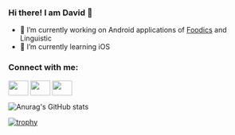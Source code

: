 ### Hi there! I am David 👋

- 🔭 I’m currently working on Android applications of [Foodics](https://www.linkedin.com/company/foodics/) and Linguistic
- 🌱 I’m currently learning iOS

<h3 align="left">Connect with me:</h3>
<p align="left">
<a href="https://twitter.com/DavidIbrahimS" target="blank"><img align="center" src="https://cdn.jsdelivr.net/npm/simple-icons@3.0.1/icons/twitter.svg" alt="" height="30" width="40" /></a>
<a href="https://www.linkedin.com/in/david-ibrahim-salama/" target="blank"><img align="center" src="https://cdn.jsdelivr.net/npm/simple-icons@3.0.1/icons/linkedin.svg" alt="" height="30" width="40" /></a>
<a href="https://www.facebook.com/David.ibra64/" target="blank"><img align="center" src="https://cdn.jsdelivr.net/npm/simple-icons@3.0.1/icons/facebook.svg" alt="" height="30" width="40" /></a>
</p>

![Anurag's GitHub stats](https://github-readme-stats.vercel.app/api?username=DavidIbrahim&show_icons=true&theme=dracula)<br>

[![trophy](https://github-profile-trophy.vercel.app/?username=DavidIbrahim&theme=onedark)](https://github.com/ryo-ma/github-profile-trophy)


